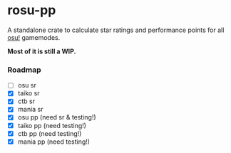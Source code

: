 # rosu-pp

A standalone crate to calculate star ratings and performance points for all [osu!](https://osu.ppy.sh/home) gamemodes.

**Most of it is still a WIP.**

### Roadmap
- [ ] osu sr
- [x] taiko sr
- [x] ctb sr
- [x] mania sr
- [x] osu pp (need sr & testing!)
- [x] taiko pp (need testing!)
- [x] ctb pp (need testing!)
- [x] mania pp (need testing!)
